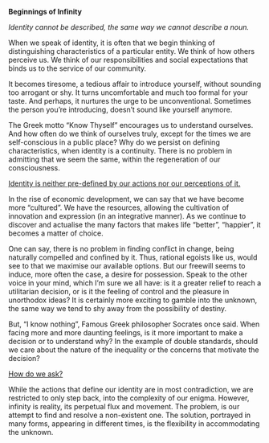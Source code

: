 **Beginnings of Infinity**


*Identity cannot be described, the same way we cannot describe a noun.*

When we speak of identity, it is often that we begin thinking of distinguishing characteristics of a particular entity. We think of how others perceive us. We think of our responsibilities and social expectations that binds us to the service of our community.

It becomes tiresome, a tedious affair to introduce yourself, without sounding too arrogant or shy. It turns uncomfortable and much too formal for your taste. And perhaps, it nurtures the urge to be unconventional. Sometimes the person you’re introducing, doesn’t sound like yourself anymore.

The Greek motto “Know Thyself” encourages us to understand ourselves. And how often do we think of ourselves truly, except for the times we are self-conscious in a public place? Why do we persist on defining characteristics, when identity is a continuity. There is no problem in admitting that we seem the same, within the regeneration of our consciousness. 

<u>Identity is neither pre-defined by our actions nor our perceptions of it.</u>

In the rise of economic development, we can say that we have become more “cultured”. We have the resources, allowing the cultivation of innovation and expression (in an integrative manner). As we continue to discover and actualise the many factors that makes life “better”, “happier”, it becomes a matter of choice.

One can say, there is no problem in finding conflict in change, being naturally compelled and confined by it. Thus, rational egoists like us, would see to that we maximise our available options. But our freewill seems to induce, more often the case, a desire for possession. Speak to the other voice in your mind, which I’m sure we all have: is it a greater relief to reach a utilitarian decision, or is it the feeling of control and the pleasure in unorthodox ideas? It is certainly more exciting to gamble into the unknown, the same way we tend to shy away from the possibility of destiny. 

But, “I know nothing”, Famous Greek philosopher Socrates once said. When facing more and more daunting feelings, is it more important to make a decision or to understand why? In the example of double standards, should we care about the nature of the inequality or the concerns that motivate the decision? 

<u>How do we ask?</u>

While the actions that define our identity are in most contradiction, we are restricted to only step back, into the complexity of our enigma. However, infinity is reality, its perpetual flux and movement. The problem, is our attempt to find and resolve a non-existent one. The solution, portrayed in many forms, appearing in different times, is the flexibility in accommodating the unknown. 
